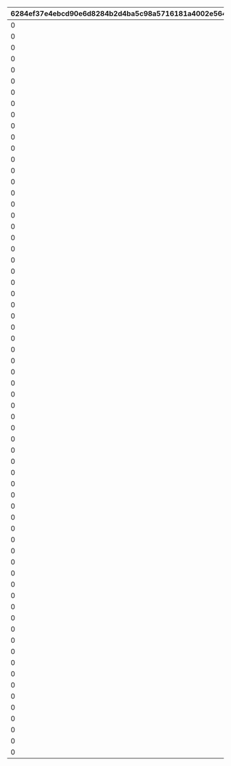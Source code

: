|6284ef37e4ebcd90e6d8284b2d4ba5c98a5716181a4002e564c1a8d731f7e33f|bc061636b12fe1562b6d2140ca2481e306d111156e6abd33e3c1a358b9d5d24d|129099e08b6ed1275cd798514e34b16d918f49b0b099b30aeecd88103bbfdbe3|c23bf2f6f572b45a419fe3cd88994d480234b39899324950008425883f1314f0|9c59764c5c0151bda55044dc7cd246b98247f90949085e3d94bec2bec4ae3da7|4e27fb782a6f0c5886fabb1c1969bf31e8db849631d4682f362256274149bf62|8f3adaf84a65f42e717fa277f4e00e533635b7ad2c0aa8b0e56abad6e58ef7a1|98b6d67f0753c5a109d4f9d3fbb13e39a1ad81cae9d4746fdd1a16c08f556f9f|5644157a0f5990a0a4ef6924d23b72344b16b0c6c3e9fad29efde4752d8def85|af380c0aa5f2e5c48ec2e0d8ea852adca45beace5b8e44cc8ba7125620d9b905|
| --- | --- | --- | --- | --- | --- | --- | --- | --- | --- |
|0|0|3|0|25101|111|5000000|101|2|0|
|0|0|3|0|25101|211|5000000|201|2|0|
|0|0|2|0|25101|311|5500000|301|2|0|
|0|0|2|0|25101|411|5500000|401|2|0|
|0|0|3|0|25101|511|6000000|501|2|0|
|0|0|2|0|25101|611|6000000|601|2|0|
|0|0|2|0|25101|711|6500000|701|2|0|
|0|0|2|0|25101|811|6500000|801|2|0|
|0|0|3|0|25101|911|7000000|901|2|0|
|0|0|2|0|25101|1011|7000000|1001|2|0|
|0|0|2|1112|25101|1111|7500000|1101|2|0|
|0|0|2|1212|25101|1211|7500000|1201|2|0|
|0|0|3|0|25101|1311|8000000|1301|2|0|
|0|0|2|0|25101|1411|8000000|1401|2|0|
|0|0|2|0|25101|1511|8500000|1501|2|0|
|0|0|2|0|25101|1611|8500000|1601|2|0|
|0|0|3|0|25101|1711|9000000|1701|2|0|
|0|0|2|1812|25101|1811|9000000|1801|2|0|
|0|0|2|0|25101|1911|9500000|1901|2|0|
|0|0|2|0|25101|2011|9500000|2001|2|0|
|0|0|3|0|25101|2111|10000000|2101|2|0|
|0|0|2|0|25101|2211|10000000|2201|2|0|
|0|0|2|0|25101|2311|10500000|2301|2|0|
|0|0|2|0|25101|2411|10500000|2401|2|0|
|0|0|3|0|25101|2511|11000000|2501|2|0|
|0|0|2|2612|25101|2611|11000000|2601|2|0|
|0|0|2|2712|25101|2711|11500000|2701|2|0|
|0|0|2|2812|25101|2811|11500000|2801|2|0|
|0|0|3|0|25101|2911|12000000|2901|2|0|
|0|0|2|3012|25101|3011|12000000|3001|2|0|
|0|0|2|0|25101|3111|12500000|3101|2|0|
|0|0|2|0|25101|3211|12500000|3201|2|0|
|0|0|3|0|25101|3311|13000000|3301|2|0|
|0|0|3|0|25101|3411|13000000|3401|2|0|
|0|0|3|0|25101|3511|13500000|3501|2|0|
|0|0|3|0|25101|3611|13500000|3601|2|0|
|0|0|3|0|25101|3711|13500000|3701|2|0|
|0|0|3|3812|25101|3811|14000000|3801|2|0|
|0|0|3|0|25101|3911|14000000|3901|2|0|
|0|0|3|0|25101|4011|14000000|4001|2|0|
|0|0|3|0|25101|4111|14500000|4101|2|0|
|0|0|3|4212|25101|4211|14500000|4201|2|0|
|0|0|3|0|25101|4311|14500000|4301|2|0|
|0|0|3|0|25101|4411|15000000|4401|2|0|
|0|0|3|0|25101|4511|15000000|4501|2|0|
|0|0|3|0|25101|4611|15000000|4601|2|0|
|0|0|3|0|25101|4711|15500000|4701|2|0|
|0|0|3|0|25101|4811|15500000|4801|2|0|
|0|0|3|0|25101|4911|15500000|4901|2|0|
|0|0|3|0|25101|5011|16000000|5001|2|0|
|0|0|3|0|25101|5111|16000000|5101|2|0|
|0|0|3|0|25101|5211|16000000|5201|2|0|
|0|0|3|0|25101|5311|16500000|5301|2|0|
|0|0|3|5412|25101|5411|16500000|5401|2|0|
|0|0|3|0|25101|5511|16500000|5501|2|0|
|0|0|3|0|25101|5611|17000000|5601|2|0|
|0|0|3|0|25101|5711|17000000|5701|2|0|
|0|0|3|0|25101|5811|17000000|5801|2|0|
|0|0|3|0|25101|5911|17500000|5901|2|0|
|0|0|3|0|25101|6011|17500000|6001|2|0|
|0|0|3|0|25101|6111|17500000|6101|2|0|
|0|0|3|6212|25101|6211|18000000|6201|2|0|
|0|0|3|0|25101|6311|18000000|6301|2|0|
|0|0|3|0|25101|6411|18000000|6401|2|0|
|0|0|3|0|25101|6511|18500000|6501|2|0|
|0|0|3|0|25101|6611|18500000|6601|2|0|